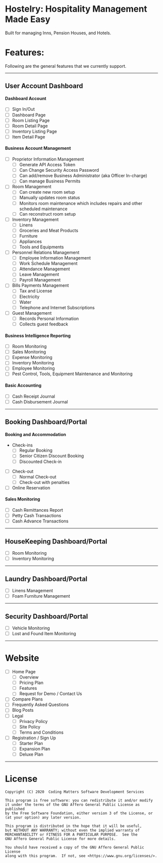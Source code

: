 # Hostelry: Hospitality Management Made Easy
Built for managing Inns, Pension Houses, and Hotels.

# Features:
Following are the general features that we currently support.

---

## User Account Dashboard
#### Dashboard Account
- [ ] Sign In/Out
- [ ] Dashboard Page
- [ ] Room Listing Page
- [ ] Room Detail Page
- [ ] Inventory Listing Page
- [ ] Item Detail Page
#### Business Account Management
 - [ ] Proprietor Information Management
    - [ ] Generate API Access Token
    - [ ] Can Change Security Access Password
    - [ ] Can add/remove Business Administrator (aka Officer In-charge)
    - [ ] Can manage Business Permits
 - [ ] Room Management
    - [ ] Can create new room setup
    - [ ] Manually updates room status
    - [ ] Monitors room maintenance which includes repairs and other scheduled maintenance
    - [ ] Can reconstruct room setup
 - [ ] Inventory Management
    - [ ] Linens
    - [ ] Groceries and Meat Products
    - [ ] Furniture
    - [ ] Appliances
    - [ ] Tools and Equipments
 - [ ] Personnel Relations Management
    - [ ] Employee Information Management
    - [ ] Work Schedule Management
    - [ ] Attendance Management
    - [ ] Leave Management
    - [ ] Payroll Management
 - [ ] Bills Payments Management
    - [ ] Tax and License
    - [ ] Electricity
    - [ ] Water
    - [ ] Telephone and Internet Subscriptions
 - [ ] Guest Management
    - [ ] Records Personal Information
    - [ ] Collects guest feedback
#### Business Intelligence Reporting
 - [ ] Room Monitoring
 - [ ] Sales Monitoring
 - [ ] Expense Monitoring
 - [ ] Inventory Monitoring
 - [ ] Employee Monitoring
 - [ ] Pest Control, Tools, Equipment Maintenance and Monitoring
#### Basic Accounting
 - [ ] Cash Receipt Journal
 - [ ] Cash Disbursement Journal

-----

## Booking Dashboard/Portal
#### Booking and Accommodation
 - Check-ins
    - [ ] Regular Booking
    - [ ] Senior Citizen Discount Booking
    - [ ] Discounted Check-in
 - [ ] Check-out
    - [ ] Normal Check-out
    - [ ] Check-out with penalties
 - [ ] Online Reservation
#### Sales Monitoring
 - [ ] Cash Remittances Report
 - [ ] Petty Cash Transactions
 - [ ] Cash Advance Transactions

-----

## HouseKeeping Dashboard/Portal
 - [ ] Room Monitoring
 - [ ] Inventory Monitoring

----

## Laundry Dashboard/Portal
 - [ ] Linens Management
 - [ ] Foam Furniture Management

----
 
## Security Dashboard/Portal
 - [ ] Vehicle Monitoring
 - [ ] Lost and Found Item Monitoring

----

# Website
 - [ ] Home Page
    - [ ] Overview
    - [ ] Pricing Plan
    - [ ] Features
    - [ ] Request for Demo / Contact Us
- [ ] Compare Plans
- [ ] Frequently Asked Questions
- [ ] Blog Posts
- [ ] Legal
    - [ ] Privacy Policy
    - [ ] Site Policy
    - [ ] Terms and Conditions
- [ ] Registration / Sign Up
    - [ ] Starter Plan
    - [ ] Expansion Plan
    - [ ] Deluxe Plan

-----
# License
    Copyright (C) 2020  Coding Matters Software Development Services

    This program is free software: you can redistribute it and/or modify
    it under the terms of the GNU Affero General Public License as published
    by the Free Software Foundation, either version 3 of the License, or
    (at your option) any later version.

    This program is distributed in the hope that it will be useful,
    but WITHOUT ANY WARRANTY; without even the implied warranty of
    MERCHANTABILITY or FITNESS FOR A PARTICULAR PURPOSE.  See the
    GNU Affero General Public License for more details.

    You should have received a copy of the GNU Affero General Public License
    along with this program.  If not, see <https://www.gnu.org/licenses/>.
